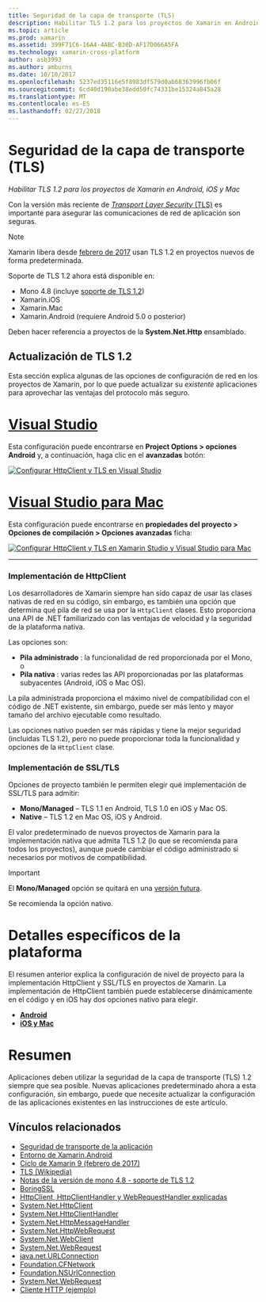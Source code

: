```yaml
---
title: Seguridad de la capa de transporte (TLS)
description: Habilitar TLS 1.2 para los proyectos de Xamarin en Android, iOS y Mac
ms.topic: article
ms.prod: xamarin
ms.assetid: 399F71C6-16A4-4ABC-B30D-AF17D066A5FA
ms.technology: xamarin-cross-platform
author: asb3993
ms.author: amburns
ms.date: 10/10/2017
ms.openlocfilehash: 5237ed35116e5f8983df579d0ab68363996fb06f
ms.sourcegitcommit: 6cd40d190abe38edd50fc74331be15324a845a28
ms.translationtype: MT
ms.contentlocale: es-ES
ms.lasthandoff: 02/27/2018
---
```

# <a name="transport-layer-security-tls"></a>Seguridad de la capa de transporte (TLS)

_Habilitar TLS 1.2 para los proyectos de Xamarin en Android, iOS y Mac_

Con la versión más reciente de [ _Transport Layer Security_ (TLS)](https://en.wikipedia.org/wiki/Transport_Layer_Security) es importante para asegurar las comunicaciones de red de aplicación son seguras.

> [!NOTE]
> Xamarin libera desde [febrero de 2017](https://releases.xamarin.com/stable-release-cycle-9/) usan TLS 1.2 en proyectos nuevos de forma predeterminada.

Soporte de TLS 1.2 ahora está disponible en:

* Mono 4.8 (incluye [soporte de TLS 1.2](http://www.mono-project.com/docs/about-mono/releases/4.8.0/#tls-12-support))
* Xamarin.iOS
* Xamarin.Mac
* Xamarin.Android (requiere Android 5.0 o posterior)

Deben hacer referencia a proyectos de la **System.Net.Http** ensamblado. 

## <a name="updating-to-tls-12"></a>Actualización de TLS 1.2

Esta sección explica algunas de las opciones de configuración de red en los proyectos de Xamarin, por lo que puede actualizar su _existente_ aplicaciones para aprovechar las ventajas del protocolo más seguro.


# <a name="visual-studiotabvswin"></a>[Visual Studio](#tab/vswin)

Esta configuración puede encontrarse en **Project Options > opciones Android** y, a continuación, haga clic en el **avanzadas** botón: 

[![Configurar HttpClient y TLS en Visual Studio](transport-layer-security-images/properties-vs-sml.png)](transport-layer-security-images/properties-vs.png)

# <a name="visual-studio-for-mactabvsmac"></a>[Visual Studio para Mac](#tab/vsmac)
Esta configuración puede encontrarse en **propiedades del proyecto > Opciones de compilación > Opciones avanzadas** ficha:

[![Configurar HttpClient y TLS en Xamarin Studio y Visual Studio para Mac](transport-layer-security-images/properties-xs-sml.png)](transport-layer-security-images/properties-xs.png)

-----


### <a name="httpclient-implementation"></a>Implementación de HttpClient

Los desarrolladores de Xamarin siempre han sido capaz de usar las clases nativas de red en su código, sin embargo, es también una opción que determina qué pila de red se usa por la `HttpClient` clases. Esto proporciona una API de .NET familiarizado con las ventajas de velocidad y la seguridad de la plataforma nativa.

Las opciones son:

- **Pila administrado** : la funcionalidad de red proporcionada por el Mono, o
- **Pila nativa** : varias redes las API proporcionadas por las plataformas subyacentes (Android, iOS o Mac OS).

La pila administrada proporciona el máximo nivel de compatibilidad con el código de .NET existente, sin embargo, puede ser más lento y mayor tamaño del archivo ejecutable como resultado.

Las opciones nativo pueden ser más rápidas y tiene la mejor seguridad (incluidas TLS 1.2), pero no puede proporcionar toda la funcionalidad y opciones de la `HttpClient` clase.


### <a name="ssltls-implementation"></a>Implementación de SSL/TLS

Opciones de proyecto también le permiten elegir qué implementación de SSL/TLS para admitir:

- **Mono/Managed** – TLS 1.1 en Android, TLS 1.0 en iOS y Mac OS.
- **Native** – TLS 1.2 en Mac OS, iOS y Android.

El valor predeterminado de nuevos proyectos de Xamarin para la implementación nativa que admita TLS 1.2 (lo que se recomienda para todos los proyectos), aunque puede cambiar el código administrado si necesarios por motivos de compatibilidad.

> [!IMPORTANT]
> El **Mono/Managed** opción se quitará en una [versión futura](https://developer.xamarin.com/releases/ios/xamarin.ios_10/xamarin.ios_10.8/).
>
> Se recomienda la opción nativo.

# <a name="platform-specific-details"></a>Detalles específicos de la plataforma

El resumen anterior explica la configuración de nivel de proyecto para la implementación HttpClient y SSL/TLS en proyectos de Xamarin. La implementación de HttpClient también puede establecerse dinámicamente en el código y en iOS hay dos opciones nativo para elegir.

- [**Android**](~/android/app-fundamentals/http-stack.md)
- [**iOS y Mac**](~/cross-platform/macios/http-stack.md)


# <a name="summary"></a>Resumen

Aplicaciones deben utilizar la seguridad de la capa de transporte (TLS) 1.2 siempre que sea posible.
Nuevas aplicaciones predeterminado ahora a esta configuración, sin embargo, puede que necesite actualizar la configuración de las aplicaciones existentes en las instrucciones de este artículo.

## <a name="related-links"></a>Vínculos relacionados

- [Seguridad de transporte de la aplicación](~/ios/app-fundamentals/ats.md)
- [Entorno de Xamarin.Android](~/android/deploy-test/environment.md)
- [Ciclo de Xamarin 9 (febrero de 2017)](https://releases.xamarin.com/stable-release-cycle-9/)
- [TLS (Wikipedia)](https://en.wikipedia.org/wiki/Transport_Layer_Security)
- [Notas de la versión de mono 4.8 - soporte de TLS 1.2](http://www.mono-project.com/docs/about-monohttps://developer.xamarin.com/releases/4.8.0/#tls-12-support)
- [BoringSSL](https://boringssl.googlesource.com/boringssl/)
- [HttpClient, HttpClientHandler y WebRequestHandler explicadas](https://blogs.msdn.microsoft.com/henrikn/2012/08/07/httpclient-httpclienthandler-and-webrequesthandler-explained/)
- [System.Net.HttpClient](https://msdn.microsoft.com/en-us/library/system.net.http.httpclient(v=vs.118).aspx)
- [System.Net.HttpClientHandler](https://msdn.microsoft.com/en-us/library/system.net.http.httpclienthandler(v=vs.118).aspx)
- [System.Net.HttpMessageHandler](https://msdn.microsoft.com/en-us/library/system.net.http.httpmessagehandler(v=vs.118).aspx)
- [System.Net.HttpWebRequest](https://msdn.microsoft.com/en-us/library/system.net.httpwebrequest(v=vs.110).aspx)
- [System.Net.WebClient](https://msdn.microsoft.com/en-us/library/system.net.webclient(v=vs.110).aspx)
- [System.Net.WebRequest](https://msdn.microsoft.com/en-us/library/system.net.webrequest(v=vs.110).aspx)
- [java.net.URLConnection](http://developer.android.com/reference/java/net/URLConnection.html)
- [Foundation.CFNetwork](https://developer.xamarin.com/api/type/CoreFoundation.CFNetwork/)
- [Foundation.NSUrlConnection](https://developer.xamarin.com/api/type/Foundation.NSUrlConnection/)
- [System.Net.WebRequest](https://msdn.microsoft.com/en-us/library/system.net.webrequest(v=vs.110).aspx)
- [Cliente HTTP (ejemplo)](https://developer.xamarin.com/samples/monotouch/HttpClient/)
